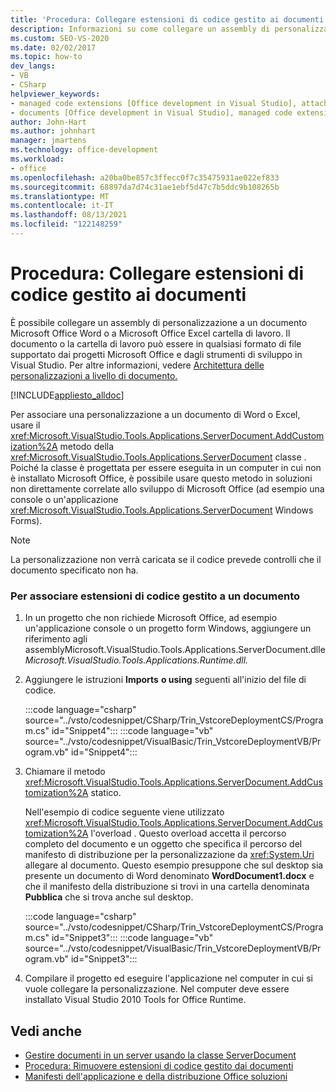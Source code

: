 ```yaml
---
title: 'Procedura: Collegare estensioni di codice gestito ai documenti'
description: Informazioni su come collegare un assembly di personalizzazione a un documento di Word Microsoft Office o a una cartella Microsoft Office Excel cartella di lavoro.
ms.custom: SEO-VS-2020
ms.date: 02/02/2017
ms.topic: how-to
dev_langs:
- VB
- CSharp
helpviewer_keywords:
- managed code extensions [Office development in Visual Studio], attaching
- documents [Office development in Visual Studio], managed code extensions
author: John-Hart
ms.author: johnhart
manager: jmartens
ms.technology: office-development
ms.workload:
- office
ms.openlocfilehash: a20ba0be857c3ffecc0f7c35475931ae022ef833
ms.sourcegitcommit: 68897da7d74c31ae1ebf5d47c7b5ddc9b108265b
ms.translationtype: MT
ms.contentlocale: it-IT
ms.lasthandoff: 08/13/2021
ms.locfileid: "122148259"
---
```

# <a name="how-to-attach-managed-code-extensions-to-documents"></a>Procedura: Collegare estensioni di codice gestito ai documenti
  È possibile collegare un assembly di personalizzazione a un documento Microsoft Office Word o a Microsoft Office Excel cartella di lavoro. Il documento o la cartella di lavoro può essere in qualsiasi formato di file supportato dai progetti Microsoft Office e dagli strumenti di sviluppo in Visual Studio. Per altre informazioni, vedere [Architettura delle personalizzazioni a livello di documento.](../vsto/architecture-of-document-level-customizations.md)

 [!INCLUDE[appliesto_alldoc](../vsto/includes/appliesto-alldoc-md.md)]

 Per associare una personalizzazione a un documento di Word o Excel, usare il <xref:Microsoft.VisualStudio.Tools.Applications.ServerDocument.AddCustomization%2A> metodo della <xref:Microsoft.VisualStudio.Tools.Applications.ServerDocument> classe . Poiché la classe è progettata per essere eseguita in un computer in cui non è installato Microsoft Office, è possibile usare questo metodo in soluzioni non direttamente correlate allo sviluppo di Microsoft Office (ad esempio una console o un'applicazione <xref:Microsoft.VisualStudio.Tools.Applications.ServerDocument> Windows Forms).

> [!NOTE]
> La personalizzazione non verrà caricata se il codice prevede controlli che il documento specificato non ha.

### <a name="to-attach-managed-code-extensions-to-a-document"></a>Per associare estensioni di codice gestito a un documento

1. In un progetto che non richiede Microsoft Office, ad esempio un'applicazione console o un progetto  form Windows, aggiungere un riferimento agli assemblyMicrosoft.VisualStudio.Tools.Applications.ServerDocument.dlle *Microsoft.VisualStudio.Tools.Applications.Runtime.dll.*

2. Aggiungere le istruzioni **Imports** **o using** seguenti all'inizio del file di codice.

     :::code language="csharp" source="../vsto/codesnippet/CSharp/Trin_VstcoreDeploymentCS/Program.cs" id="Snippet4":::
     :::code language="vb" source="../vsto/codesnippet/VisualBasic/Trin_VstcoreDeploymentVB/Program.vb" id="Snippet4":::

3. Chiamare il metodo <xref:Microsoft.VisualStudio.Tools.Applications.ServerDocument.AddCustomization%2A> statico.

     Nell'esempio di codice seguente viene utilizzato <xref:Microsoft.VisualStudio.Tools.Applications.ServerDocument.AddCustomization%2A> l'overload . Questo overload accetta il percorso completo del documento e un oggetto che specifica il percorso del manifesto di distribuzione per la personalizzazione da <xref:System.Uri> allegare al documento. Questo esempio presuppone che sul desktop sia presente un documento di Word denominato **WordDocument1.docx** e che il manifesto della distribuzione si trovi in una cartella denominata **Pubblica** che si trova anche sul desktop.

     :::code language="csharp" source="../vsto/codesnippet/CSharp/Trin_VstcoreDeploymentCS/Program.cs" id="Snippet3":::
     :::code language="vb" source="../vsto/codesnippet/VisualBasic/Trin_VstcoreDeploymentVB/Program.vb" id="Snippet3":::

4. Compilare il progetto ed eseguire l'applicazione nel computer in cui si vuole collegare la personalizzazione. Nel computer deve essere installato Visual Studio 2010 Tools for Office Runtime.

## <a name="see-also"></a>Vedi anche
- [Gestire documenti in un server usando la classe ServerDocument](../vsto/managing-documents-on-a-server-by-using-the-serverdocument-class.md)
- [Procedura: Rimuovere estensioni di codice gestito dai documenti](../vsto/how-to-remove-managed-code-extensions-from-documents.md)
- [Manifesti dell'applicazione e della distribuzione Office soluzioni](../vsto/application-and-deployment-manifests-in-office-solutions.md)
